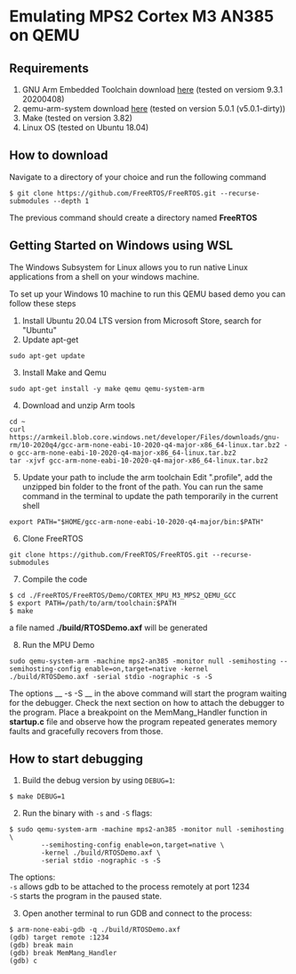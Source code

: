 # Emulating MPS2 Cortex M3 AN385 on QEMU

## Requirements
1. GNU Arm Embedded Toolchain download [here](https://developer.arm.com/tools-and-software/open-source-software/developer-tools/gnu-toolchain/gnu-rm/downloads) (tested on versiom 9.3.1 20200408)
3. qemu-arm-system download [here](https://www.qemu.org/download) (tested on version 5.0.1 (v5.0.1-dirty))
2. Make (tested on version 3.82)
4. Linux OS (tested on Ubuntu 18.04)

## How to download
Navigate to a directory of your choice and run the following command
```
$ git clone https://github.com/FreeRTOS/FreeRTOS.git --recurse-submodules --depth 1
```
The previous command should create a directory named **FreeRTOS**

## Getting Started on Windows using WSL
The Windows Subsystem for Linux allows you to run native Linux applications from a shell on your windows machine.

To set up your Windows 10 machine to run this QEMU based demo you can follow these steps
1. Install Ubuntu 20.04 LTS version from Microsoft Store, search for "Ubuntu"
2. Update apt-get
```
sudo apt-get update
```
3. Install Make and Qemu
```
sudo apt-get install -y make qemu qemu-system-arm
```
4. Download and unzip Arm tools
```
cd ~
curl https://armkeil.blob.core.windows.net/developer/Files/downloads/gnu-rm/10-2020q4/gcc-arm-none-eabi-10-2020-q4-major-x86_64-linux.tar.bz2 -o gcc-arm-none-eabi-10-2020-q4-major-x86_64-linux.tar.bz2
tar -xjvf gcc-arm-none-eabi-10-2020-q4-major-x86_64-linux.tar.bz2
```

5. Update your path to include the arm toolchain Edit ".profile", add the unzipped bin folder to the front of the path. You can run the same command in the terminal to update the path temporarily in the current shell
```
export PATH="$HOME/gcc-arm-none-eabi-10-2020-q4-major/bin:$PATH"
```

6. Clone FreeRTOS
```
git clone https://github.com/FreeRTOS/FreeRTOS.git --recurse-submodules
```

7. Compile the code
```
$ cd ./FreeRTOS/FreeRTOS/Demo/CORTEX_MPU_M3_MPS2_QEMU_GCC
$ export PATH=/path/to/arm/toolchain:$PATH
$ make
```
a file named __./build/RTOSDemo.axf__ will be generated

8. Run the MPU Demo
```
sudo qemu-system-arm -machine mps2-an385 -monitor null -semihosting --semihosting-config enable=on,target=native -kernel ./build/RTOSDemo.axf -serial stdio -nographic -s -S
```
The options __ -s -S __ in the above command will start the program waiting
for the debugger. Check the next section on how to attach the debugger to the
program.  Place a breakpoint on the MemMang_Handler function in __startup.c__
file and observe how the program repeated generates memory faults and
gracefully recovers from those.


## How to start debugging
1. Build the debug version by using `DEBUG=1`:
```
$ make DEBUG=1
```
2. Run the binary with `-s` and `-S` flags:
```
$ sudo qemu-system-arm -machine mps2-an385 -monitor null -semihosting \
        --semihosting-config enable=on,target=native \
        -kernel ./build/RTOSDemo.axf \
        -serial stdio -nographic -s -S
```
The options: <br>
`-s` allows gdb to be attached to the process remotely at port 1234<br>
`-S` starts the program in the paused state.<br>

3. Open another terminal to run GDB and connect to the process:
```
$ arm-none-eabi-gdb -q ./build/RTOSDemo.axf
(gdb) target remote :1234
(gdb) break main
(gdb) break MemMang_Handler
(gdb) c
```
